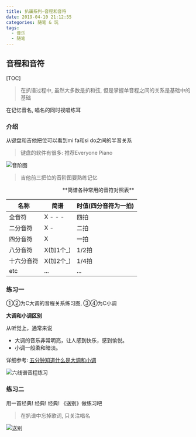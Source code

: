 ```yaml
---
title: 扒谱系列—音程和音符
date: 2019-04-10 21:12:55
categories: 随笔 & 玩
tags:
  - 音乐
  - 随笔
---
```


## 音程和音符

[TOC]

> 在扒谱过程中, 虽然大多数是扒和弦, 但是掌握单音程之间的关系是基础中的基础

<!-- more -->

在记忆音名, 唱名的同时视唱练耳

### 介绍

从键盘和吉他把位可以看到mi fa和si do之间的半音关系

> 键盘的软件有很多: 推荐Everyone Piano

![音阶图](https://blog-md-pic-1259135436.cos.ap-chengdu.myqcloud.com/%E9%9F%B3%E4%B9%90/%E9%9F%B3%E9%98%B6%E5%9B%BE.jpg)

> 吉他前三把位的音阶图要熟练记忆



<center>**简谱各种常用的音符对照表**</center>

| 名称       | 简谱      | 时值(四分音符为一拍) |
| ---------- | --------- | -------------------- |
| 全音符     | X - - -   | 四拍                 |
| 二分音符   | X -       | 二拍                 |
| 四分音符   | X         | 一拍                 |
| 八分音符   | X(加1个_) | 1/2拍                |
| 十六分音符 | X(加2个_) | 1/4拍                |
| etc        | ...       | ...                  |



### 练习一

①②为C大调的音程关系练习图, ③④为C小调

**大调和小调区别**

从听觉上，通常来说

- 大调的音乐非常明亮，让人感到快乐，感到愉悦。 
- 小调一般柔和暗淡。 

详细参考: [五分钟知道什么是大调和小调](http://www.360doc.com/content/17/0524/22/7108612_656889175.shtml )

![六线谱音程练习](https://blog-md-pic-1259135436.cos.ap-chengdu.myqcloud.com/%E9%9F%B3%E4%B9%90/%E5%85%AD%E7%BA%BF%E8%B0%B1%E9%9F%B3%E7%A8%8B%E7%BB%83%E4%B9%A0.jpg)



### 练习二

用一首经典! 经典! 经典! 《送别》做练习吧 

> 在扒谱中忘掉歌词, 只关注唱名

![送别](http://www.ktvc8.com/uploadfiles/20181117QP/132018503.png)